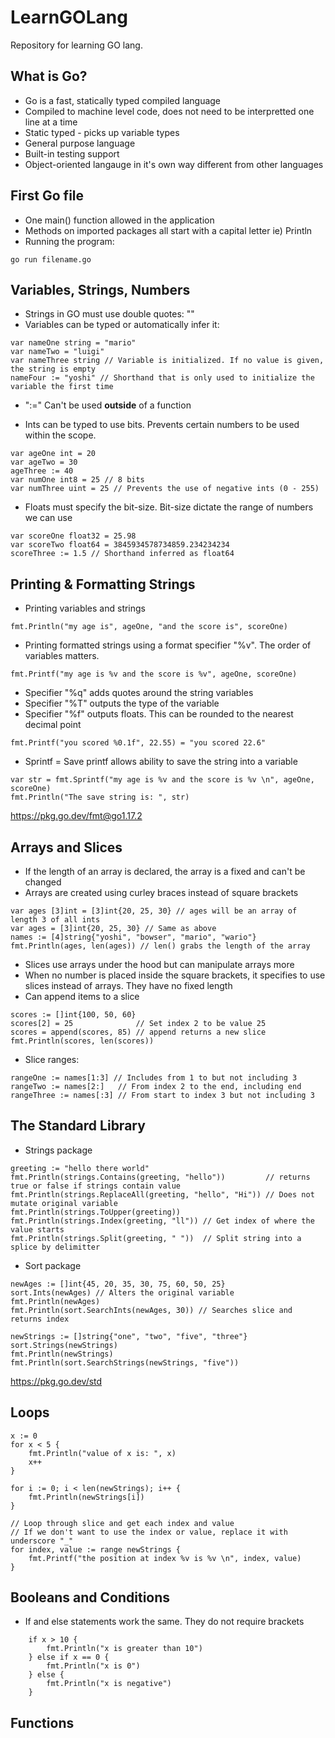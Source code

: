 # LearnGOLang
Repository for learning GO lang.

## What is Go?
- Go is a fast, statically typed compiled language
- Compiled to machine level code, does not need to be interpretted one line at a time
- Static typed - picks up variable types
- General purpose language
- Built-in testing support
- Object-oriented langauge in it's own way different from other languages

## First Go file
- One main() function allowed in the application
- Methods on imported packages all start with a capital letter ie) Println
- Running the program: 

```
go run filename.go
```

## Variables, Strings, Numbers
- Strings in GO must use double quotes: ""
- Variables can be typed or automatically infer it:
```
var nameOne string = "mario"  
var nameTwo = "luigi"  
var nameThree string // Variable is initialized. If no value is given, the string is empty  
nameFour := "yoshi" // Shorthand that is only used to initialize the variable the first time  
```
- ":=" Can't be used **outside** of a function

- Ints can be typed to use bits. Prevents certain numbers to be used within the scope.
```
var ageOne int = 20  
var ageTwo = 30  
ageThree := 40  
var numOne int8 = 25 // 8 bits  
var numThree uint = 25 // Prevents the use of negative ints (0 - 255)
```

- Floats must specify the bit-size. Bit-size dictate the range of numbers we can use
```
var scoreOne float32 = 25.98  
var scoreTwo float64 = 3845934578734859.234234234  
scoreThree := 1.5 // Shorthand inferred as float64  
```

## Printing & Formatting Strings
- Printing variables and strings
```
fmt.Println("my age is", ageOne, "and the score is", scoreOne)
```
- Printing formatted strings using a format specifier "%v". The order of variables matters.
```
fmt.Printf("my age is %v and the score is %v", ageOne, scoreOne)
```
- Specifier "%q" adds quotes around the string variables
- Specifier "%T" outputs the type of the variable
- Specifier "%f" outputs floats. This can be rounded to the nearest decimal point
```
fmt.Printf("you scored %0.1f", 22.55) = "you scored 22.6"
```
- Sprintf = Save printf allows ability to save the string into a variable
```
var str = fmt.Sprintf("my age is %v and the score is %v \n", ageOne, scoreOne)  
fmt.Println("The save string is: ", str)  
```
https://pkg.go.dev/fmt@go1.17.2

## Arrays and Slices
- If the length of an array is declared, the array is a fixed and can't be changed
- Arrays are created using curley braces instead of square brackets
```
var ages [3]int = [3]int{20, 25, 30} // ages will be an array of length 3 of all ints  
var ages = [3]int{20, 25, 30} // Same as above  
names := [4]string{"yoshi", "bowser", "mario", "wario"}  
fmt.Println(ages, len(ages)) // len() grabs the length of the array
```

- Slices use arrays under the hood but can manipulate arrays more
- When no number is placed inside the square brackets, it specifies to use slices instead of arrays. They have no fixed length
- Can append items to a slice
```
scores := []int{100, 50, 60}  
scores[2] = 25              // Set index 2 to be value 25  
scores = append(scores, 85) // append returns a new slice  
fmt.Println(scores, len(scores))  
```
- Slice ranges:
```
rangeOne := names[1:3] // Includes from 1 to but not including 3  
rangeTwo := names[2:]   // From index 2 to the end, including end  
rangeThree := names[:3] // From start to index 3 but not including 3  
```

## The Standard Library
- Strings package
```
greeting := "hello there world"  
fmt.Println(strings.Contains(greeting, "hello"))         // returns true or false if strings contain value  
fmt.Println(strings.ReplaceAll(greeting, "hello", "Hi")) // Does not mutate original variable  
fmt.Println(strings.ToUpper(greeting))  
fmt.Println(strings.Index(greeting, "ll")) // Get index of where the value starts  
fmt.Println(strings.Split(greeting, " "))  // Split string into a splice by delimitter  
```
- Sort package
```
newAges := []int{45, 20, 35, 30, 75, 60, 50, 25}  
sort.Ints(newAges) // Alters the original variable  
fmt.Println(newAges)  
fmt.Println(sort.SearchInts(newAges, 30)) // Searches slice and returns index  

newStrings := []string{"one", "two", "five", "three"}  
sort.Strings(newStrings)  
fmt.Println(newStrings)  
fmt.Println(sort.SearchStrings(newStrings, "five"))  
```
https://pkg.go.dev/std

## Loops
```
x := 0  
for x < 5 {  
    fmt.Println("value of x is: ", x)  
    x++  
}  

for i := 0; i < len(newStrings); i++ {  
    fmt.Println(newStrings[i])  
}  

// Loop through slice and get each index and value  
// If we don't want to use the index or value, replace it with underscore "_"  
for index, value := range newStrings {  
    fmt.Printf("the position at index %v is %v \n", index, value)  
}  
```

## Booleans and Conditions
- If and else statements work the same. They do not require brackets  
```
    if x > 10 {
        fmt.Println("x is greater than 10")
    } else if x == 0 {
        fmt.Println("x is 0")
    } else {
        fmt.Println("x is negative")
    }
```

## Functions